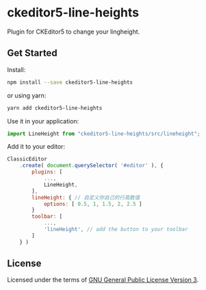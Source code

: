 # ckeditor5-line-heights

Plugin for CKEditor5 to change your lingheight.

## Get Started

Install:

```bash
npm install --save ckeditor5-line-heights
```

or using yarn:

```bash
yarn add ckeditor5-line-heights
```

Use it in your application:

```js
import LineHeight from "ckeditor5-line-heights/src/lineheight";
```

Add it to your editor:

```js
ClassicEditor
    .create( document.querySelector( '#editor' ), {
        plugins: [
            ...,
            LineHeight,
        ],
        lineHeight: { // 自定义你自己的行高数值
            options: [ 0.5, 1, 1.5, 2, 2.5 ]
        }
        toolbar: [
            ...,
            'lineHeight', // add the button to your toolbar
        ]
    } )
```

## License

Licensed under the terms of [GNU General Public License Version 3](http://www.gnu.org/licenses/gpl.html).
